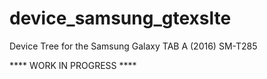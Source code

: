 # device_samsung_gtexslte

Device Tree for the Samsung Galaxy TAB A (2016) SM-T285


**** WORK IN PROGRESS ****
